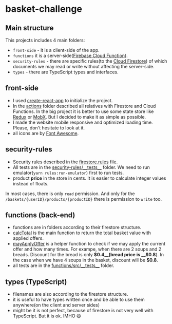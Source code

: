 # basket-challenge

## Main structure
This projects includes 4 main folders:
- `front-side` -  it is a client-side of the app.
- `functions` it is a server-side([Firebase Cloud Function](https://firebase.google.com/products/functions)).
- `security-rules` - there are specific rules(to the [Cloud Firestore](https://firebase.google.com/products/firestore)) 
of which documents we may read or write without affecting the server-side.
- `types` - there are TypeScript types and interfaces.

## front-side
- I used [create-react-app](https://create-react-app.dev/) to initialize the project.
- In the [actions](./front-side/src/actions) folder described all relatives with Firestore and Cloud Functions. 
In the big project it is better to use some state store like [Redux](https://redux.js.org/) or [MobX](https://mobx-state-tree.js.org/). 
But I decided to make it as simple as possible. 
- I made the website mobile responsive and optimized loading time. Please, don't hesitate to look at it.
- all icons are by [Font Awesome](https://fontawesome.com/).

## security-rules
- Security rules described in the [firestore.rules](./security-rules/firestore.rules) file. 
- All tests are in the [security-rules/\_\_tests\_\_](./security-rules/__tests__) folder. We need to run emulator(`yarn rules:run-emulator`) first to run tests.
- product __price__ in the store in cents. It is easier to calculate integer values instead of floats.

In most cases, there is only `read` permission.
And only for the `/baskets/{userID}/products/{productID}` there is permission to `write` too.

## functions (back-end)
- functions are in folders according to their firestore structure.
- [calcTotal](./functions/src/basket/calcTotal.ts) is the main function to return the total basket value with applied offers. 
- [mayApplyOffer](./functions/src/basket/mayApplyOffer.ts) is a helper function to check if we may apply the current offer and how many times. 
For exampe, when there are 2 soups and 2 breads. Discount for the bread is only __$0.4__(bread price is __$0.8__). 
In the case when we have 4 soups in the basket, discount will be __$0.8__.
- all tests are in the [functions/src/\_\_tests\_\_](./functions/src/__tests__) folder.

## types (TypeScript)
- filenames are also according to the firestore structure.
- it is useful to have types written once and be able to use them anywhere(on the client and server sides)
- might be it is not perfect, because of firestore is not very well with TypeScript. But it is ok. IMHO 😄
